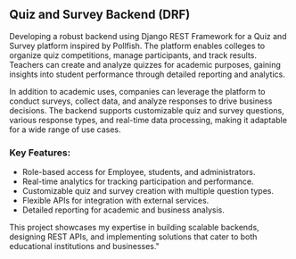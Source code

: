 ## Quiz and Survey Backend (DRF)

Developing a robust backend using Django REST Framework for a Quiz and Survey platform inspired by Pollfish. The platform enables colleges to organize quiz competitions, manage participants, and track results. Teachers can create and analyze quizzes for academic purposes, gaining insights into student performance through detailed reporting and analytics.

In addition to academic uses, companies can leverage the platform to conduct surveys, collect data, and analyze responses to drive business decisions. The backend supports customizable quiz and survey questions, various response types, and real-time data processing, making it adaptable for a wide range of use cases.

### Key Features:
- Role-based access for Employee, students, and administrators.
- Real-time analytics for tracking participation and performance.
- Customizable quiz and survey creation with multiple question types.
- Flexible APIs for integration with external services.
- Detailed reporting for academic and business analysis.

This project showcases my expertise in building scalable backends, designing REST APIs, and implementing solutions that cater to both educational institutions and businesses."
